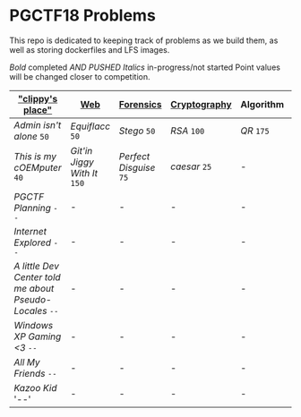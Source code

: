 # PGCTF18 Problems
This repo is dedicated to keeping track of problems as we build them, as well as storing dockerfiles and LFS images.

*Bold* completed *AND PUSHED*
_Italics_ in-progress/not started
Point values will be changed closer to competition.

| ["clippy's place"](image/README.md) | [Web](web/README.md) | [Forensics](forensics/README.md) | [Cryptography](crypto/README.md) | Algorithm | [Misc.](misc/README.md) |
| ---------------- | --- | --------- | ------------ | --------- | ----- |
| *Admin isn't alone* `50` | _Equiflacc_ `50` | _Stego_ `50` | _RSA_ `100` | _QR_ `175` | - |
| *This is my cOEMputer* `40` | _Git'in Jiggy With It_ `150` | _Perfect Disguise_ `75` | _caesar_ `25` | - | - |
| *PGCTF Planning* `--` | - | - | - | - | - |
| *Internet Explored* `--` | - | - | - | - | - |
| *A little Dev Center told me about Pseudo-Locales* `--` | - | - | - | - | - |
| *Windows XP Gaming <3* `--` | - | - | - | - | - |
| *All My Friends* `--` | - | - | - | - | - |
| *Kazoo Kid* '--' | - | - | - | - | - |
